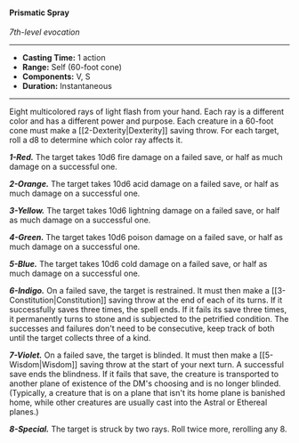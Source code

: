 #### Prismatic Spray
*7th-level evocation*
___
- **Casting Time:** 1 action
- **Range:** Self (60-foot cone)
- **Components:** V, S
- **Duration:** Instantaneous
---
Eight multicolored rays of light flash from your hand. Each ray is a different color and has a different power and purpose. Each creature in a 60-foot cone must make a [[2-Dexterity|Dexterity]] saving throw. For each target, roll a d8 to determine which color ray affects it.

***1-Red.*** The target takes 10d6 fire damage on a failed save, or half as much damage on a successful one.

***2-Orange.*** The target takes 10d6 acid damage on a failed save, or half as much damage on a successful one.

***3-Yellow.*** The target takes 10d6 lightning damage on a failed save, or half as much damage on a successful one.

***4-Green.*** The target takes 10d6 poison damage on a failed save, or half as much damage on a successful one.

***5-Blue.*** The target takes 10d6 cold damage on a failed save, or half as much damage on a successful one.

***6-Indigo.*** On a failed save, the target is restrained. It must then make a [[3-Constitution|Constitution]] saving throw at the end of each of its turns. If it successfully saves three times, the spell ends. If it fails its save three times, it permanently turns to stone and is subjected to the petrified condition. The successes and failures don't need to be consecutive, keep track of both until the target collects three of a kind.

***7-Violet.*** On a failed save, the target is blinded. It must then make a [[5-Wisdom|Wisdom]] saving throw at the start of your next turn. A successful save ends the blindness. If it fails that save, the creature is transported to another plane of existence of the DM's choosing and is no longer blinded. (Typically, a creature that is on a plane that isn't its home plane is banished home, while other creatures are usually cast into the Astral or Ethereal planes.)

***8-Special.*** The target is struck by two rays. Roll twice more, rerolling any 8.
